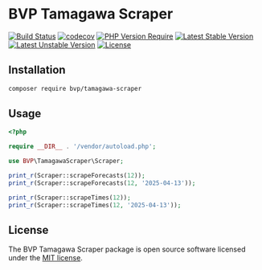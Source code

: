 # BVP Tamagawa Scraper

[![Build Status](https://github.com/shimomo/bvp-tamagawa-scraper/workflows/Tests/badge.svg)](https://github.com/shimomo/bvp-tamagawa-scraper/actions?query=workflow%3Atests)
[![codecov](https://codecov.io/gh/shimomo/bvp-tamagawa-scraper/graph/badge.svg?token=E29OLT9UK5)](https://codecov.io/gh/shimomo/bvp-tamagawa-scraper)
[![PHP Version Require](https://poser.pugx.org/bvp/tamagawa-scraper/require/php)](https://packagist.org/packages/bvp/tamagawa-scraper)
[![Latest Stable Version](https://poser.pugx.org/bvp/tamagawa-scraper/v/stable)](https://packagist.org/packages/bvp/tamagawa-scraper)
[![Latest Unstable Version](https://poser.pugx.org/bvp/tamagawa-scraper/v/unstable)](https://packagist.org/packages/bvp/tamagawa-scraper#4.x-dev)
[![License](https://poser.pugx.org/bvp/tamagawa-scraper/license)](https://packagist.org/packages/bvp/tamagawa-scraper)

## Installation
```bash
composer require bvp/tamagawa-scraper
```

## Usage
```php
<?php

require __DIR__ . '/vendor/autoload.php';

use BVP\TamagawaScraper\Scraper;

print_r(Scraper::scrapeForecasts(12));
print_r(Scraper::scrapeForecasts(12, '2025-04-13'));

print_r(Scraper::scrapeTimes(12));
print_r(Scraper::scrapeTimes(12, '2025-04-13'));
```

## License
The BVP Tamagawa Scraper package is open source software licensed under the [MIT license](LICENSE).

